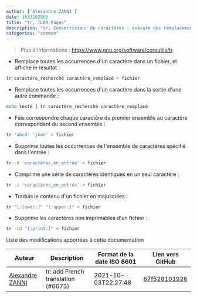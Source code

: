 ```yaml
---
author: ['Alexandre ZANNI']
date: 1633292868
title: "tr, TLDR Pages"
description: "tr, Convertisseur de caractères : exécute des remplacements basés sur des caractères uniques et des jeux de caractères."
categories: "common"
---
```

> Plus d'informations : <https://www.gnu.org/software/coreutils/tr>.

- Remplace toutes les occurrences d'un caractère dans un fichier, et affiche le résultat :

```bash
tr caractère_recherché caractère_remplacé < fichier
```

- Remplace toutes les occurrences d'un caractère dans la sortie d'une autre commande :

```bash
echo texte | tr caractère_recherché caractère_remplacé
```

- Fais correspondre chaque caractère du premier ensemble au caractère correspondant du second ensemble :

```bash
tr 'abcd' 'jkmn' < fichier
```

- Supprime toutes les occurrences de l'ensemble de caractères spécifié dans l'entrée :

```bash
tr -d 'caractères_en_entrée' < fichier
```

- Comprime une série de caractères identiques en un seul caractère :

```bash
tr -s 'caractères_en_entrée' < fichier
```

- Traduis le contenu d'un fichier en majuscules :

```bash
tr "[:lower:]" "[:upper:]" < fichier
```

- Supprime les caractères non imprimables d'un fichier :

```bash
tr -cd "[:print:]" < fichier
```
Liste des modifications apportées à cette documentation


Auteur | Description | Format de la date ISO 8601 | Lien vers GitHub
------|-----|-----|-----
[Alexandre ZANNI](mailto:16578570+noraj@users.noreply.github.com) | tr: add French translation (#6673) | 2021-10-03T22:27:48 | [67f528101926](https://github.com/tldr-pages/tldr/commit/67f528101926db269c1bbe1b8c58a492ba211d03)


